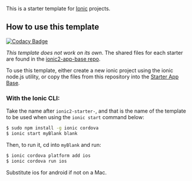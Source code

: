This is a starter template for [Ionic](http://ionicframework.com/docs/) projects.

## How to use this template

[![Codacy Badge](https://api.codacy.com/project/badge/Grade/0b4b2a18c191406f9cf8f9a0e49f0e6d)](https://www.codacy.com/app/essejose/Ionic-2-car-app?utm_source=github.com&utm_medium=referral&utm_content=essejose/Ionic-2-car-app&utm_campaign=badger)

*This template does not work on its own*. The shared files for each starter are found in the [ionic2-app-base repo](https://github.com/ionic-team/ionic2-app-base).

To use this template, either create a new ionic project using the ionic node.js utility, or copy the files from this repository into the [Starter App Base](https://github.com/ionic-team/ionic2-app-base).

### With the Ionic CLI:

Take the name after `ionic2-starter-`, and that is the name of the template to be used when using the `ionic start` command below:

```bash
$ sudo npm install -g ionic cordova
$ ionic start myBlank blank
```

Then, to run it, cd into `myBlank` and run:

```bash
$ ionic cordova platform add ios
$ ionic cordova run ios
```

Substitute ios for android if not on a Mac.


